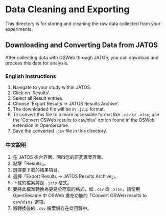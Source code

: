 
# Data Cleaning and Exporting

This directory is for storing and cleaning the raw data collected from your experiments.

## Downloading and Converting Data from JATOS

After collecting data with OSWeb through JATOS, you can download and process this data for analysis.

### English Instructions

1.  Navigate to your study within JATOS.
2.  Click on 'Results'.
3.  Select all Result entries.
4.  Choose 'Export Results → JATOS Results Archive'.
5.  The downloaded file will be in `.jzip` format.
6.  To convert this file to a more accessible format like `.csv` or `.xlsx`, use the 'Convert OSWeb results to csv/xlsx' option found in the OSWeb extension in OpenSesame.
7.  Save the converted `.csv` file in this directory.

### 中文說明

1.  在 JATOS 後台界面，開啟您的研究專案界面。
2.  點擊「Results」。
3.  選擇要下載的結果項目。
4.  選擇「Export Results → JATOS Results Archive」。
5.  下載的檔案將是 `.jzip` 格式。
6.  要將此檔案轉換為更易於存取的格式，如 `.csv` 或 `.xlsx`，請使用 OpenSesame 中 OSWeb 擴充功能的「Convert OSWeb results to csv/xlsx」選項。
7.  將轉換後的 `.csv` 檔案儲存在此目錄中。

